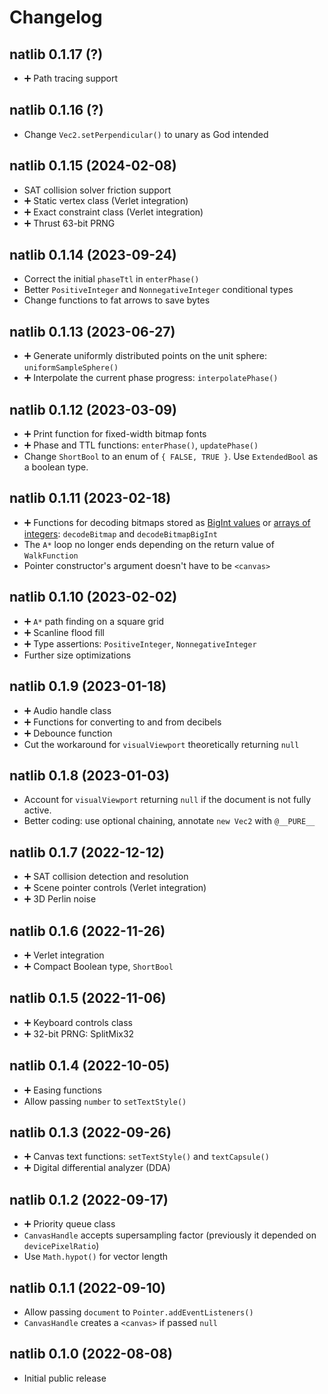 # Changelog

## natlib 0.1.17 (?)

* ➕ Path tracing support

## natlib 0.1.16 (?)

* Change `Vec2.setPerpendicular()` to unary as God intended

## natlib 0.1.15 (2024-02-08)

* SAT collision solver friction support
* ➕ Static vertex class (Verlet integration)
* ➕ Exact constraint class (Verlet integration)
* ➕ Thrust 63-bit PRNG

## natlib 0.1.14 (2023-09-24)

* Correct the initial `phaseTtl` in `enterPhase()`
* Better `PositiveInteger` and `NonnegativeInteger` conditional types
* Change functions to fat arrows to save bytes

## natlib 0.1.13 (2023-06-27)

* ➕ Generate uniformly distributed points on the unit sphere: `uniformSampleSphere()`
* ➕ Interpolate the current phase progress: `interpolatePhase()`

## natlib 0.1.12 (2023-03-09)

* ➕ Print function for fixed-width bitmap fonts
* ➕ Phase and TTL functions: `enterPhase()`, `updatePhase()`
* Change `ShortBool` to an enum of `{ FALSE, TRUE }`. Use `ExtendedBool` as a boolean type.

## natlib 0.1.11 (2023-02-18)

* ➕ Functions for decoding bitmaps stored as [BigInt values][eebe-bigint] or [arrays of integers][eebe]: `decodeBitmap` and `decodeBitmapBigInt`
* The `A*` loop no longer ends depending on the return value of `WalkFunction`
* Pointer constructor's argument doesn't have to be `<canvas>`

[eebe]: https://mvasilkov.animuchan.net/ecmascript-embedded-bitmap-encoding
[eebe-bigint]: https://mvasilkov.animuchan.net/bigint-embedded-bitmap-encoding

## natlib 0.1.10 (2023-02-02)

* ➕ `A*` path finding on a square grid
* ➕ Scanline flood fill
* ➕ Type assertions: `PositiveInteger`, `NonnegativeInteger`
* Further size optimizations

## natlib 0.1.9 (2023-01-18)

* ➕ Audio handle class
* ➕ Functions for converting to and from decibels
* ➕ Debounce function
* Cut the workaround for `visualViewport` theoretically returning `null`

## natlib 0.1.8 (2023-01-03)

* Account for `visualViewport` returning `null` if the document is not fully active.
* Better coding: use optional chaining, annotate `new Vec2` with `@__PURE__`

## natlib 0.1.7 (2022-12-12)

* ➕ SAT collision detection and resolution
* ➕ Scene pointer controls (Verlet integration)
* ➕ 3D Perlin noise

## natlib 0.1.6 (2022-11-26)

* ➕ Verlet integration
* ➕ Compact Boolean type, `ShortBool`

## natlib 0.1.5 (2022-11-06)

* ➕ Keyboard controls class
* ➕ 32-bit PRNG: SplitMix32

## natlib 0.1.4 (2022-10-05)

* ➕ Easing functions
* Allow passing `number` to `setTextStyle()`

## natlib 0.1.3 (2022-09-26)

* ➕ Canvas text functions: `setTextStyle()` and `textCapsule()`
* ➕ Digital differential analyzer (DDA)

## natlib 0.1.2 (2022-09-17)

* ➕ Priority queue class
* `CanvasHandle` accepts supersampling factor (previously it depended on `devicePixelRatio`)
* Use `Math.hypot()` for vector length

## natlib 0.1.1 (2022-09-10)

* Allow passing `document` to `Pointer.addEventListeners()`
* `CanvasHandle` creates a `<canvas>` if passed `null`

## natlib 0.1.0 (2022-08-08)

* Initial public release
